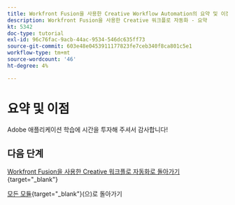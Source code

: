 ```yaml
---
title: Workfront Fusion을 사용한 Creative Workflow Automation의 요약 및 이점
description: Workfront Fusion을 사용한 Creative 워크플로 자동화 - 요약
kt: 5342
doc-type: tutorial
exl-id: 96c76fac-9acb-44ac-9534-546dc635ff73
source-git-commit: 603e48e0453911177823fe7ceb340f8ca801c5e1
workflow-type: tm+mt
source-wordcount: '46'
ht-degree: 4%

---
```


# 요약 및 이점

Adobe 애플리케이션 학습에 시간을 투자해 주셔서 감사합니다!

## 다음 단계

[Workfront Fusion을 사용한 Creative 워크플로 자동화로 돌아가기](./automation.md){target="_blank"}

[모든 모듈](./../../../overview.md){target="_blank"}(으)로 돌아가기
